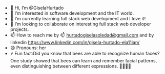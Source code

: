 - 👋 Hi, I’m @GiselaHurtado
- 👀 I’m interested in software development and the IT world.
- 🌱 I’m currently learning full stack web development and I love it!
- 💞️ I’m looking to collaborate on interesting full stack web developer projects.
- 📫 How to reach me by 📫 hurtadogiselasoledad@gmail.com and by linkedin https://www.linkedin.com/in/gisela-hurtado-ela11ian/
- 😄 Pronouns: her
- ⚡ Fun fact:Did you know that bees are able to recognize human faces? One study showed that bees can learn and remember facial patterns, even distinguishing between different 
expressions. 🐝👀💥🤯

<!---
GiselaHurtado/GiselaHurtado is a ✨ special ✨ repository because its `README.md` (this file) appears on your GitHub profile.
You can click the Preview link to take a look at your changes.
--->

